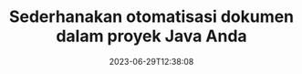 ---
############################# Static ##########################
layout: "landing"
date: 2023-06-29T12:38:08
draft: false

lang: id
product: "Total"
product_tag: "total"
platform: "Java"
platform_tag: "java"

############################# Drop-down ############################
supported_platforms:
  items:
    # supported_platforms loop
    - title: ".NET"
      tag: "net"
    # supported_platforms loop
    - title: "Java"
      tag: "java"
      
############################# Head ############################
head_title: "Rangkaian otomatisasi dokumen lengkap untuk aplikasi Java"
head_description: "GroupDocs.Total untuk Java adalah pustaka otomatisasi dokumen komprehensif yang dirancang untuk pengembang Java, menawarkan beragam fungsi untuk menangani beragam format dokumen seperti PDF, Word, Excel, Gambar, HTML, Diagram, dan banyak lagi."

############################# Header ############################
title: "Sederhanakan otomatisasi dokumen<br> dalam proyek Java Anda"
description: "Tingkatkan kemampuan otomatisasi dokumen: dengan mudah mengonversi, melihat, membandingkan, mengedit, dan menandatangani lebih dari 200 format file dengan mudah."
words:
  for: "for"

actions:
  main: "Unduhan Maven Gratis"
  main_link: "https://releases.groupdocs.com/java/repo/com/groupdocs/groupdocs-total/"
  alt: "Perizinan"
  alt_link: "https://purchase.groupdocs.com/pricing/total/java"
  title: "Siap untuk memulai?"
  description: "Coba fitur GroupDocs.Total secara gratis atau minta lisensi"

release:
  title: "Versi {0} dirilis"
  notes: "Lihat apa yang baru"
  downloads: "Unduhan"
  link: "https://releases.groupdocs.com/total/java/release-notes/latest/"

code:
  title: "Gabungkan dan lihat file Word di Java"
  more: "Lebih banyak contoh"
  more_link: "https://github.com/groupdocs-total/GroupDocs.Total-for-Java"
  install: |
    <dependencies>
      <dependency>
        <groupId>com.groupdocs</groupId>
        <artifactId>groupdocs-total</artifactId>
        <version>{0}</version>
      </dependency>
    </dependencies>

    <repositories>
      <repository>
        <id>repository.groupdocs.com</id>
        <name>GroupDocs Repository</name>
        <url>https://repository.groupdocs.com/repo/</url>
      </repository>
    </repositories>
  content: |
    ```java {style=abap}
    // Muat file DOCX sumber 
    Merger merger = new Merger("sample1.docx");
    
    // Tambahkan file DOCX lain untuk digabungkan
    merger.join("sample2.docx");

    // Gabungkan file DOCX dan simpan hasilnya
    merger.save("merged.docx");
    
    // Muat file DOCX yang digabungkan ke dalam penampil
    try (Viewer viewer = new Viewer("merged.docx"))
    {
      // Tetapkan opsi HTML keluaran, satu file per halaman
      HtmlViewOptions viewOptions =   
      HtmlViewOptions.forEmbeddedResources("page{0}.html");
          
      // Render DOCX ke HTML dengan sumber daya tertanam        
      viewer.view(viewOptions);
    }
    ```

############################# Overview ############################
overview:
  enable: true
  title: "Sekilas tentang GroupDocs.Total"
  description: "Mengotomatiskan tampilan file, mengonversi, mengedit, membandingkan, mencari, memberi tanda air, dan alur kerja lainnya dalam aplikasi Java"
  features:
    # feature loop
    - title: "Gabungkan kekuatan beberapa produk GroupDocs menjadi satu solusi komprehensif"
      content: | 
        Anda dapat menggunakan fitur produk GroupDocs yang berbeda untuk menciptakan pendekatan khusus yang memenuhi kebutuhan spesifik Anda.
        <br><br>
        Misalnya, Anda dapat mengonversi file Word ke PDF lalu menambahkan tanda tangan digital. Atau mengisi data templat dokumen dari database, atau mengekstrak teks dari gambar lalu menerjemahkannya ke bahasa lain.
        <br><br>
        Kemungkinannya tidak terbatas!
          
    # feature loop
    - title: "Kuasai keragaman format file"
      content: "GroupDocs.Total untuk Java membuka kompatibilitas dengan lebih dari 200 format file, memberdayakan Anda untuk memproses semua jenis dokumen populer. Dari format perkantoran seperti Word dan Excel hingga gambar, kode, dan file terenkripsi, kami siap membantu Anda."

    # feature loop
    - title: "Dukungan lintas platform"
      content: "Bebaskan diri Anda dari batasan platform. GroupDocs.Total menyediakan kompatibilitas lintas platform, memungkinkan Anda memberikan kinerja optimal dan ketersediaan solusi kepada pengguna di sistem mana pun di mana Java dapat diinstal."

############################# Platforms ############################
platforms:
  enable: true
  title: "Independensi platform"
  description: "GroupDocs.Total untuk Java mendukung sistem operasi, kerangka kerja, dan manajer paket berikut"
  items:
    # platform loop
    - title: "Amazon"
      image: "amazon"
    # platform loop
    - title: "Docker"
      image: "docker"
    # platform loop
    - title: "Azure"
      image: "azure"
    # platform loop
    - title: "Eclipse"
      image: "eclipse"
    # platform loop
    - title: "IntelliJ"
      image: "intellij"
    # platform loop
    - title: "Windows"
      image: "windows"
    # platform loop
    - title: "Linux"
      image: "linux"
    # platform loop
    - title: "Maven"
      image: "maven"


############################# File formats ############################
formats:
  enable: true
  title: "Format file yang didukung"
  description: |
    GroupDocs.Total untuk Java mendukung operasi dengan berikut [format file](https://docs.groupdocs.com/total/java/supported-document-formats/).
  groups:
    # group loop
    - color: "green"
      content: |
        ### Microsoft Office, OpenDocument dan format teks
        * **Word:** DOC, DOCX, DOCM, DOT, DOTX, DOTM, RTF, TXT
        * **Excel:** XLS, XLSX, XLSM, XLSB, XLTM, XLT, XLTM, XLTX
        * **PowerPoint:** PPT, PPTX, PPS, PPSX, PPSM, POT, POTM, POTX, PPTM        
        * **Project:** MPP, MPT, MPX
        * **Outlook:** MSG, EML, EMLX, PST, OST
        * **OneNote:** ONE
        * **OpenDocument:** ODT, OTT, ODS, ODP, OTP, OTS, ODG
        * **Fixed Page Layout:** PDF, TEX, XPS, OXPS
        * **e-Books:** EPUB, MOBI, DjVu
        * **Delimiter-Separated Values:** CSV, TSV
    # group loop
    - color: "blue"
      content: |
        ### Gambar, Grafik & Diagram
        * **Gambar raster:** BMP, GIF, JPG, PNG, TIFF, WebP, DNG, DIB, Jpeg2000 family
        * **Windows Icon:** ICO
        * **Scalable Vector Graphics:** SVG, CDR, CMX, IGS, SVGZ        
        * **Adobe Photoshop:** PSD, PSB        
        * **Stereo Lithography (3D Printing):** STL        
        * **Medical Imaging:** DICOM
        * **Plotter Documents:** PLT, HPG
        * **Autodesk Design Web Formats:** DWF, DWG
        * **AutoCAD Drawing:** DWT, IFC, STL, CF2        
      # group loop
    - color: "red"
      content: |
        ### Lainnya        
        * **jaring:** HTML, MHT, MHTML, XML
        * **Metafile:** WMF, EMF, CGM, EMZ, WMZ
        * **Visio:** VSD, VDX, VSS, VSSX, VSX, VST, VSTX, VTX, VSDX, VDW, VSTM, VSSM, VSDM
        * **Project:** MPP, MPT, MPX
        * **PostScript:** PS, EPS
        * **Arsip:** ZIP, TAR, BZ2, GZ, RAR, RAR5
        * **Lainnya:** VCF, VCARD, NUMBERS, NSF, OBJ
        * **C/C++/C# Files:** C, CC, C# , CPP, CXX, CS, H, HH, M, MM
        * **Java/JavaScript Files:** JAVA, JS, JSON, PROPERTIES

############################# Features ############################
features:
  enable: true
  title: "GroupDocs.Total fitur"
  description: "Kelola, render, dan konversi PDF dan Dokumen Office secara komprehensif"

  items:
    # feature loop
    - icon: "viewer"
      title: "Melihat File Secara Luas"
      content: "Tampilan dokumen komprehensif untuk lebih dari 180 format, termasuk HTML, gambar, dan PDF."

    # feature loop
    - icon: "conversion"
      title: "Konversi Format"
      content: "Konversi mulus antara berbagai format dokumen tanpa alat eksternal."

    # feature loop
    - icon: "annotation"
      title: "Anotasi Interaktif"
      content: "Kemampuan anotasi tingkat lanjut untuk elemen teks dan gambar dalam dokumen."

    # feature loop
    - icon: "comparison"
      title: "Perbandingan Konten"
      content: "Perbandingan dokumen yang tepat, menyoroti perbedaan konten dan gaya."

    # feature loop
    - icon: "signature"
      title: "Fleksibilitas Tanda Tangan"
      content: "Opsi tanda tangan serbaguna, termasuk teks, gambar, dan tanda tangan digital."

    # feature loop
    - icon: "assembly"
      title: "Pembuatan Dokumen Berbasis Template"
      content: "Pembuatan dokumen otomatis dari templat dan sumber data eksternal."

    # feature loop
    - icon: "metadata"
      title: "Manajemen Metadata"
      content: "Akses dan manipulasi metadata yang kuat untuk meningkatkan kontrol dokumen."

    # feature loop
    - icon: "search"
      title: "Pencarian Lanjutan"
      content: "Fungsionalitas pencarian yang kuat dengan dukungan untuk algoritma fuzzy dan sinonim."

    # feature loop
    - icon: "watermark"
      title: "Kontrol Tanda Air"
      content: "Manajemen tanda air dokumen yang mudah, menawarkan fitur penyesuaian dan ekstraksi."

############################# Code samples ############################
code_samples:
  enable: true
  title: "Contoh kode"
  description: "Beberapa skenario GroupDocs.Total dunia nyata untuk penggunaan Java"
  items:
    # code sample loop
    - title: "Amankan dan atur kontrak: Terapkan tanda air dan kelola metadata dalam file DOCX"
      content: |
        Lindungi dan atur dokumen Word Anda secara efisien dengan contoh kode komprehensif ini. Contoh di bawah ini memberdayakan Anda untuk menerapkan manajemen watermarking dan metadata yang kuat dalam alur kerja kontrak Anda untuk meningkatkan keamanan dan manajemen informasi. Ini menunjukkan cara: <br><br>
        <b>Terapkan Tanda Air Khusus:</b> Tambahkan tanda air 'Draf Kontrak' yang menonjol ke dokumen untuk kejelasan dan perlindungan visual. [Sesuaikan tanda air](https://docs.groupdocs.com/watermark/java/adding-text-watermarks/) dengan opsi font, warna, opacity, dan perataan. <br><br>
        <b>Tingkatkan Metadata:</b> [Ubah metadata dokumen dengan mudah](https://docs.groupdocs.com/metadata/java/working-with-metadata-in-word-processing-documents/) untuk menyertakan detail penting seperti penulis, waktu pembuatan, perusahaan, kategori, dan kata kunci untuk meningkatkan pengorganisasian dan kemudahan pencarian.
       
        {{< landing/code title="Java">}}
        ```java {style=abap}  
        import com.groupdocs.metadata.Metadata;
        import com.groupdocs.watermark.Watermark;
        import com.groupdocs.watermark.Watermark.Common;
        import com.groupdocs.watermark.Options.HtmlViewOptions;
        
        // Muat dokumen Anda ke dalam tanda air
        Watermarker watermarker = new Watermarker("contract.docx");
        
        // Atur teks dan font yang diinginkan untuk tanda air
        TextWatermark watermark = new TextWatermark("Contract Draft", new Font("Arial", 36));
          
        // Pilih warna font dan opacity teks, rotasi dan perataan
        watermark.setForegroundColor(Color.getRed());                                                            
        watermark.setHorizontalAlignment(HorizontalAlignment.Center);                                            
        watermark.setVerticalAlignment(VerticalAlignment.Center);                               

        // Terapkan tanda air
        watermarker.add(watermark);
        
        // Simpan dokumen yang dihasilkan
        watermarker.save("watermarked-contract.docx");
        
        Metadata metadata = new Metadata("watermarked-contract.docx");        
        WordProcessingRootPackage root = metadata.getRootPackageGeneric();

        // Perbarui properti metadata dokumen
        root.getDocumentProperties().setAuthor("Name Surname");
        root.getDocumentProperties().setCreatedTime(new Date());
        root.getDocumentProperties().setCompany("Company Name");
        root.getDocumentProperties().setCategory("Work materials");
        root.getDocumentProperties().setKeywords("contract, watermarked");

        // Simpan dokumen dengan metadata yang diperbarui
        metadata.save("contract-final.docx");                
        ```
        {{< /landing/code >}}

    # code sample loop
    - title: "Redaksi Dokumen yang Efisien"
      content: |
        <b>Skenario:</b> Sebuah firma hukum besar sering kali memproses beragam dokumen yang berisi informasi rahasia klien yang harus disunting sebelum dibagikan kepada pihak ketiga atau untuk diungkapkan kepada publik. Menyunting informasi sensitif ini secara manual bisa jadi membosankan, memakan waktu, dan rentan terhadap kesalahan manusia. Untuk memastikan efisiensi, akurasi, dan kepatuhan terhadap peraturan perlindungan data, firma hukum ini mencari solusi otomatis untuk menyederhanakan proses redaksi dokumen. 
        
        <br>

        <b>Larutan:</b>
        GroupDocs.Total mengotomatiskan proses, memicu redaksi setelah menerima dokumen. Selain itu, [opsi fleksibel](https://docs.groupdocs.com/redaction/java/text-redactions/) memberdayakan penyesuaian dengan memungkinkan Anda menetapkan aturan, memilih mode redaksi (misalnya, mematikan lampu, mengganti dengan tanda bintang), dan menentukan bagian atau halaman tertentu untuk redaksi. Terakhir, [keluaran yang mudah digunakan](https://docs.groupdocs.com/viewer/java/rendering-to-pdf/) menghasilkan dokumen yang telah disunting dalam format PDF agar mudah dibagikan dan ditinjau, sementara peningkatan keamanan dan kemampuan audit memastikan keseluruhan proses didokumentasikan untuk kepatuhan dan akuntabilitas. 
        <br><br>
        Solusi komprehensif ini memberdayakan para profesional hukum dan organisasi lain untuk secara signifikan mengurangi waktu dan biaya redaksi, meminimalkan kesalahan manusia, dan secara konsisten menangani informasi sensitif dengan percaya diri.        
              
        {{< landing/code title="Java">}}
        ```java {style=abap}   
        import com.groupdocs.redaction.Redaction;
        import com.groupdocs.viewer.Viewer;
        import com.groupdocs.viewer.options.HtmlViewOptions;

        // Muat dokumen dengan data pribadi ke dalam redaksi 
        Redactor redactor = new Redactor("customer-info.docx");
        
        // Siapkan dan sesuaikan opsi redaksi 
        redactor.apply(new ExactPhraseRedaction("John Smith", new ReplacementOptions("[personal]")));
        
        // Terapkan redaksi dan simpan hasilnya 
        redactor.save();

        // Muat file yang telah disunting untuk ditinjau 
        Viewer viewer = new Viewer("customer-info.docx");
        
        // Atur PDF sesuai format tampilan yang diinginkan       
        PdfViewOptions viewOptions = new PdfViewOptions("redacted-info.pdf");

        // Simpan dokumen ke dalam PDF      
        viewer.view(viewOptions);        
        ```
        {{< /landing/code >}}
############################# Reviews ############################
# reviews:
# enable: true
# title: "Ulasan produk GroupDocs"
# description: "Jangan hanya percaya kata-kata kami begitu saja. Lihat apa yang dikatakan pengembang lain tentang API kami"

# items:
#   # review loop
#   - title: "GroupDocs.Total"
#     content: "Pelayanan prima dan produk unggulan. Mereka sangat membantu dan responsif selama proses implementasi GroupDocs.Viewer untuk .NET, dan sangat merekomendasikannya."
#     author: "Martin Lasarga"
#     company: "Product Manager at Axentria ECM by G.S.I."

#   # review loop
#   - title: "GroupDocs.Total"
#     content: "Setelah mengimplementasikan dan menggunakan GroupDocs.Viewer untuk Java dalam proyek tersebut tampaknya berfungsi dengan baik. Saya telah menguji dengan banyak dokumen dan sejauh ini bagus. Semua yang saya berikan ditampilkan dengan baik dan terlihat sama bagusnya dengan penampil PDF atau MS Word."
#     author: "Mats Oustad"
#     company: "Senior Consultant/Partner at Novanet AS"
---